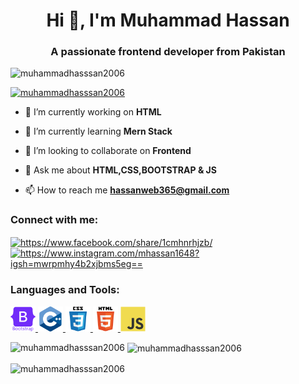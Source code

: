 <h1 align="center">Hi 👋, I'm Muhammad Hassan</h1>
<h3 align="center">A passionate frontend developer from Pakistan</h3>

<p align="left"> <img src="https://komarev.com/ghpvc/?username=muhammadhasssan2006&label=Profile%20views&color=0e75b6&style=flat" alt="muhammadhasssan2006" /> </p>

<p align="left"> <a href="https://github.com/ryo-ma/github-profile-trophy"><img src="https://github-profile-trophy.vercel.app/?username=muhammadhasssan2006" alt="muhammadhasssan2006" /></a> </p>

- 🔭 I’m currently working on **HTML**

- 🌱 I’m currently learning **Mern Stack**

- 👯 I’m looking to collaborate on **Frontend**

- 💬 Ask me about **HTML,CSS,BOOTSTRAP & JS**

- 📫 How to reach me **hassanweb365@gmail.com**

<h3 align="left">Connect with me:</h3>
<p align="left">
<a href="https://fb.com/https://www.facebook.com/share/1cmhnrhjzb/" target="blank"><img align="center" src="https://raw.githubusercontent.com/rahuldkjain/github-profile-readme-generator/master/src/images/icons/Social/facebook.svg" alt="https://www.facebook.com/share/1cmhnrhjzb/" height="30" width="40" /></a>
<a href="https://instagram.com/https://www.instagram.com/mhassan1648?igsh=mwrpmhy4b2xjbms5eg==" target="blank"><img align="center" src="https://raw.githubusercontent.com/rahuldkjain/github-profile-readme-generator/master/src/images/icons/Social/instagram.svg" alt="https://www.instagram.com/mhassan1648?igsh=mwrpmhy4b2xjbms5eg==" height="30" width="40" /></a>
</p>

<h3 align="left">Languages and Tools:</h3>
<p align="left"> <a href="https://getbootstrap.com" target="_blank" rel="noreferrer"> <img src="https://raw.githubusercontent.com/devicons/devicon/master/icons/bootstrap/bootstrap-plain-wordmark.svg" alt="bootstrap" width="40" height="40"/> </a> <a href="https://www.w3schools.com/cpp/" target="_blank" rel="noreferrer"> <img src="https://raw.githubusercontent.com/devicons/devicon/master/icons/cplusplus/cplusplus-original.svg" alt="cplusplus" width="40" height="40"/> </a> <a href="https://www.w3schools.com/css/" target="_blank" rel="noreferrer"> <img src="https://raw.githubusercontent.com/devicons/devicon/master/icons/css3/css3-original-wordmark.svg" alt="css3" width="40" height="40"/> </a> <a href="https://www.w3.org/html/" target="_blank" rel="noreferrer"> <img src="https://raw.githubusercontent.com/devicons/devicon/master/icons/html5/html5-original-wordmark.svg" alt="html5" width="40" height="40"/> </a> <a href="https://developer.mozilla.org/en-US/docs/Web/JavaScript" target="_blank" rel="noreferrer"> <img src="https://raw.githubusercontent.com/devicons/devicon/master/icons/javascript/javascript-original.svg" alt="javascript" width="40" height="40"/> </a> </p>

<p><img align="left" src="https://github-readme-stats.vercel.app/api/top-langs?username=muhammadhasssan2006&show_icons=true&locale=en&layout=compact" alt="muhammadhasssan2006" /></p>

<p>&nbsp;<img align="center" src="https://github-readme-stats.vercel.app/api?username=muhammadhasssan2006&show_icons=true&locale=en" alt="muhammadhasssan2006" /></p>

<p><img align="center" src="https://github-readme-streak-stats.herokuapp.com/?user=muhammadhasssan2006&" alt="muhammadhasssan2006" /></p>
